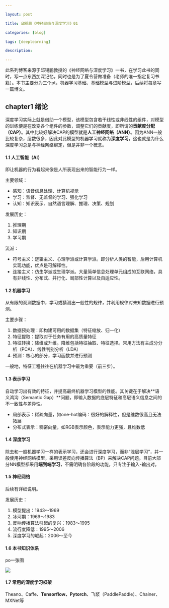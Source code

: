 ```yaml
---

layout: post

title: 邱锡鹏《神经网络与深度学习》01

categories: [blog]

tags: [deeplearning]

description: 

---
```




此系列博客来源于邱锡鹏教授的《神经网络与深度学习》一书，在学习此书的同时，写一点东西加深记忆，同时也是为了夏令营做准备（老师的唯一指定复习书籍）。本书主要分为三个pt，机器学习基础、基础模型与进阶模型，后续将每章写一篇博文。



## chapter1 绪论

深度学习实际上就是借助一个模型，该模型包含若干线性或非线性的组件，对模型的训练便是在改变各个组件的参数，调整它们的贡献度，即所谓的**贡献度分配（CAP）**。其中比较好解决CAP的模型就是**人工神经网络（ANN）**。因为ANN一般比较复杂，层数很多，因此对此模型的机器学习就称为**深度学习**，这也就是为什么深度学习总是与神经网络绑定，但是并非一个概念。



#### 1.1 人工智能（AI）

即让机器的行为看起来像是人所表现出来的智能行为一样。

主要领域：

- 感知：语音信息处理、计算机视觉
- 学习：监督、无监督的学习、强化学习
- 认知：知识表示、自然语言理解、推理、决策、规划



发展历史：

1. 推理期
2. 知识期
3. 学习期



流派：

- 符号主义：逻辑主义、心理学派或计算学派。即分析人类的智能，后用计算机实现功能，优点是可解释性。
- 连接主义：仿生学派或生理学派。大量简单信息处理单元组成的互联网络，具有非线性、分布式、并行化、局部性计算以及自适应性。



#### 1.2 机器学习

从有限的观测数据中，学习或猜测出一般性的规律，并利用规律对未知数据进行预测。

主要步骤：

1. 数据预处理：即构建可用的数据集（特征缩放、归一化）
2. 特征提取：提取对于任务有用的高质量特征
3. 特征转换：降维或升维。降维包括特征抽取、特征选择。常用方法有主成分分析（PCA）、线性判别分析（LDA）
4. 预测：核心的部分，学习函数并进行预测

一般地，特征工程往往在机器学习中最为重要（前三步）。



#### 1.3 表示学习

自动学习出有效的特征，并提高最终机器学习模型的性能。其关键在于解决**语义鸿沟（Semantic Gap）**问题，即输入数据的底层特征和高层语义信息之间的不一致性与差异性。



- 局部表示：稀疏向量，如one-hot编码：很好的解释性，但是维数很高且无法拓展
- 分布式表示：稠密向量，如RGB表示颜色，表示能力更强，且维数低



#### 1.4 深度学习

除去和一般机器学习一样的表示学习，还会进行深度学习，而非“浅层学习”，并一般使用神经网络模型，采用误差反向传播算法（BP）来解决CAP问题。目前大部分NN模型都采用**端到端学习**，不需明确各阶段的功能，只专注于输入-输出对。



#### 1.5 神经网络

后续有详细说明。

发展历史：

1. 模型提出：1943～1969
2. 冰河期：1969～1983
3. 反响传播算法引起的复兴：1983～1995
4. 流行度降低：1995～2006
5. 深度学习的崛起：2006～至今



#### 1.6 本书知识体系

po一张图

![](https://typora-fzj.oss-cn-qingdao.aliyuncs.com/%E6%88%AA%E5%B1%8F2022-07-03%2016.00.21.png)

#### 1.7 常用的深度学习框架

Theano、Caffe、**Tensorflow、Pytorch**、飞浆（PaddlePaddle）、Chainer、MXNet等